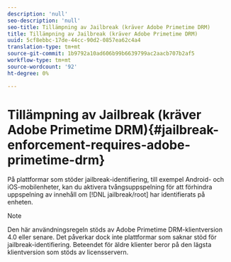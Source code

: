 ```yaml
---
description: 'null'
seo-description: 'null'
seo-title: Tillämpning av Jailbreak (kräver Adobe Primetime DRM)
title: Tillämpning av Jailbreak (kräver Adobe Primetime DRM)
uuid: 5cf8ebbc-17de-44cc-90d2-0857ea62c4a4
translation-type: tm+mt
source-git-commit: 1b9792a10ad606b99b6639799ac2aacb707b2af5
workflow-type: tm+mt
source-wordcount: '92'
ht-degree: 0%

---
```



# Tillämpning av Jailbreak (kräver Adobe Primetime DRM){#jailbreak-enforcement-requires-adobe-primetime-drm}

På plattformar som stöder jailbreak-identifiering, till exempel Android- och iOS-mobilenheter, kan du aktivera tvångsuppspelning för att förhindra uppspelning av innehåll om [!DNL jailbreak/root] har identifierats på enheten.

>[!NOTE]
>
>Den här användningsregeln stöds av Adobe Primetime DRM-klientversion 4.0 eller senare. Det påverkar dock inte plattformar som saknar stöd för jailbreak-identifiering. Beteendet för äldre klienter beror på den lägsta klientversion som stöds av licensservern.

